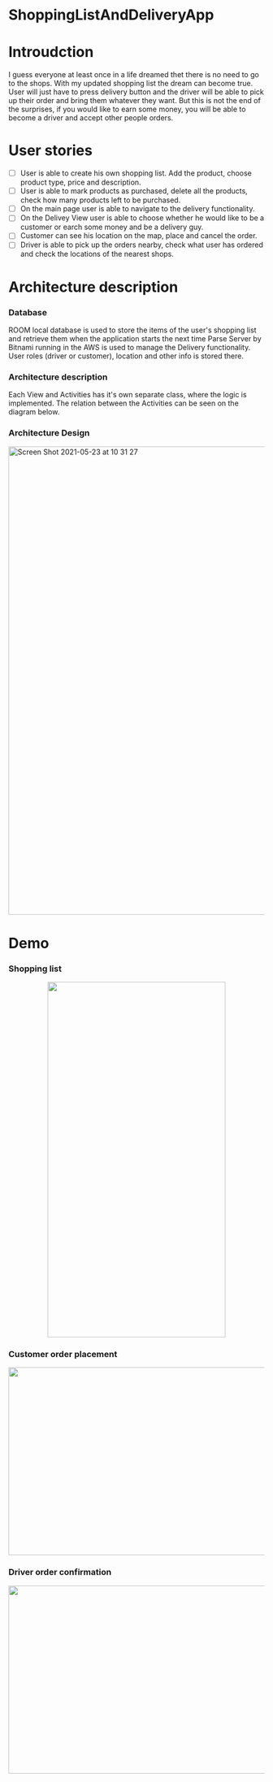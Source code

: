 # ShoppingListAndDeliveryApp

# Introudction
I guess everyone at least once in a life dreamed thet
there is no need to go to the shops. With my updated shopping list the dream can become true. User will just have
to press delivery button and the driver will be able to pick up their order and bring them whatever they want. But this is not
the end of the surprises, if you would like to earn some money, you will be able to become a driver and accept
other people orders. 

# User stories
- [ ] User is able to create his own shopping list. Add the product, choose product type, price and description.
- [ ] User is able to mark products as purchased, delete all the products, check how many products left to be purchased.
- [ ] On the main page user is able to navigate to the delivery functionality.
- [ ] On the Delivey View user is able to choose whether he would like to be a customer or earch some money and be a delivery guy.
- [ ] Customer can see his location on the map, place and cancel the order.
- [ ] Driver is able to pick up the orders nearby, check what user has ordered and check the locations of the nearest shops.

# Architecture description
 ### Database
 ROOM local database is used to store the items of the user's shopping list and retrieve them when the application starts the next time
 Parse Server by Bitnami running in the AWS is used to manage the Delivery functionality. User roles (driver or customer), location and other info is stored there.
 
 ### Architecture description
 Each View and Activities has it's own separate class, where the logic is implemented. The relation between the Activities can be seen on the diagram below.
 
### Architecture Design
<img width="922" alt="Screen Shot 2021-05-23 at 10 31 27" src="https://user-images.githubusercontent.com/57729718/119253555-1375eb80-bbb2-11eb-8ed7-6fd46d3930dd.png">


# Demo

### Shopping list
<p align="center">
 <img  src="https://media.giphy.com/media/x3JeEGjA7KdMERec8k/giphy.gif" width="350" height="700"/></p>
 </p>
 
### Customer order placement
<p align="center">
 <img  src="https://media.giphy.com/media/laIQ3mwaaLSVEXcoiF/giphy.gif" width="650" height="370"/></p>
 </p>
 
### Driver order confirmation
<p align="center">
 <img  src="https://media.giphy.com/media/llEhmGBbxiK4eLKuXw/giphy.gif" width="650" height="370"/></p>
 </p>







